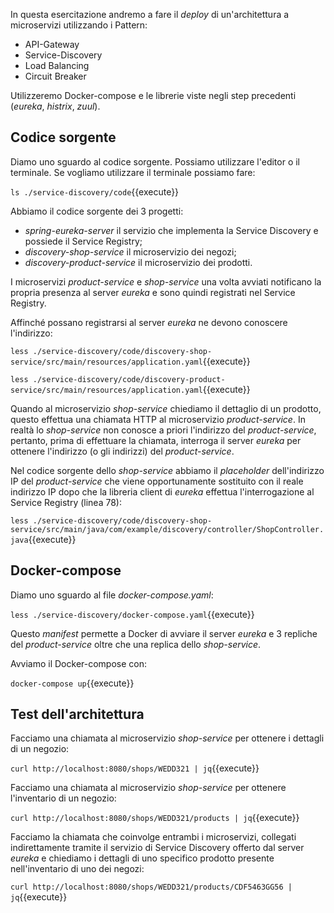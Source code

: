 
In questa esercitazione andremo a fare il _deploy_ di un'architettura a microservizi utilizzando i Pattern:

- API-Gateway
- Service-Discovery
- Load Balancing
- Circuit Breaker

Utilizzeremo Docker-compose e le librerie viste negli step precedenti (*eureka*, *histrix*, *zuul*).

## Codice sorgente





Diamo uno sguardo al codice sorgente. Possiamo utilizzare l'editor o il terminale.
Se vogliamo utilizzare il terminale possiamo fare:

`ls ./service-discovery/code`{{execute}}

Abbiamo il codice sorgente dei 3 progetti:
- *spring-eureka-server* il servizio che implementa la Service Discovery e possiede il Service Registry;
- *discovery-shop-service* il microservizio dei negozi;
- *discovery-product-service* il microservizio dei prodotti.

I microservizi *product-service* e *shop-service* una volta avviati notificano la propria presenza al server *eureka* e sono quindi registrati nel Service Registry.

Affinché possano registrarsi al server *eureka* ne devono conoscere l'indirizzo:

`less ./service-discovery/code/discovery-shop-service/src/main/resources/application.yaml`{{execute}}

`less ./service-discovery/code/discovery-product-service/src/main/resources/application.yaml`{{execute}}

Quando al microservizio *shop-service* chiediamo il dettaglio di un prodotto, questo effettua una chiamata HTTP al microservizio *product-service*.
In realtà lo *shop-service* non conosce a priori l'indirizzo del *product-service*, pertanto, prima di effettuare la chiamata, interroga il server *eureka* per ottenere l'indirizzo (o gli indirizzi) del *product-service*.

Nel codice sorgente dello *shop-service* abbiamo il _placeholder_ dell'indirizzo IP del *product-service* che viene opportunamente sostituito con il reale indirizzo IP dopo che la libreria client di *eureka* effettua l'interrogazione al Service Registry (linea 78):

`less ./service-discovery/code/discovery-shop-service/src/main/java/com/example/discovery/controller/ShopController.java`{{execute}}

## Docker-compose

Diamo uno sguardo al file _docker-compose.yaml_:

`less ./service-discovery/docker-compose.yaml`{{execute}}

Questo _manifest_ permette a Docker di avviare il server *eureka* e 3 repliche del *product-service* oltre che una replica dello *shop-service*.

Avviamo il Docker-compose con:

`docker-compose up`{{execute}}

## Test dell'architettura ##

Facciamo una chiamata al microservizio *shop-service* per ottenere i dettagli di un negozio:

`curl http://localhost:8080/shops/WEDD321 | jq`{{execute}}

Facciamo una chiamata al microservizio *shop-service* per ottenere l'inventario di un negozio:

`curl http://localhost:8080/shops/WEDD321/products | jq`{{execute}}

Facciamo la chiamata che coinvolge entrambi i microservizi, collegati indirettamente tramite il servizio di Service Discovery offerto dal server *eureka* e chiediamo i dettagli di uno specifico prodotto presente nell'inventario di uno dei negozi:

`curl http://localhost:8080/shops/WEDD321/products/CDF5463GG56 | jq`{{execute}}

